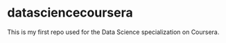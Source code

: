 datasciencecoursera
===================

This is my first repo used for the Data Science specialization on Coursera.

